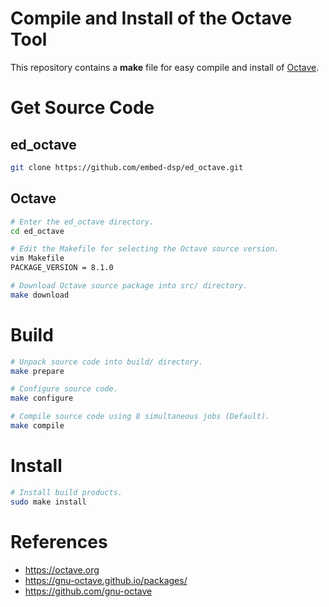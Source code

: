 
# Compile and Install of the Octave Tool

This repository contains a **make** file for easy compile and install of [Octave](https://octave.org).

# Get Source Code

## ed_octave

```bash
git clone https://github.com/embed-dsp/ed_octave.git
```

## Octave

```bash
# Enter the ed_octave directory.
cd ed_octave

# Edit the Makefile for selecting the Octave source version.
vim Makefile
PACKAGE_VERSION = 8.1.0
```

```bash
# Download Octave source package into src/ directory.
make download
```


# Build

```bash
# Unpack source code into build/ directory.
make prepare
```

```bash
# Configure source code.
make configure
```

```bash
# Compile source code using 8 simultaneous jobs (Default).
make compile
```


# Install

```bash
# Install build products.
sudo make install
```

# References

* https://octave.org
* https://gnu-octave.github.io/packages/
* https://github.com/gnu-octave
